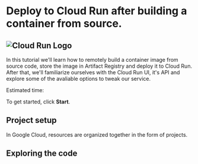 <walkthrough-metadata>
  <meta name="title" content="Deploy to Cloud Run after building a container from source." />
  <meta name="description" content="Learn how to build, containerize, store and deploy a container image to Google Cloud Run." />
  <meta name="component_id" content="1053799" />
  <meta name="keywords" content="deploy, containers, console, run" />
  <meta name="short_id" content="true" />
</walkthrough-metadata>

# Deploy to Cloud Run after building a container from source.

## ![Cloud Run Logo][intro image]

In this tutorial we'll learn how to remotely build a container image from source code, store the image in Artifact Registry and deploy it to Cloud Run. After that, we'll familiarize ourselves with the Cloud Run UI, it's API and explore some of the avaliable options to tweak our service.

Estimated time:
<walkthrough-tutorial-duration duration="15"></walkthrough-tutorial-duration>

To get started, click **Start**.

[intro image]: https://walkthroughs.googleusercontent.com/content/images/run.png

## Project setup

In Google Cloud, resources are organized together in the form of
projects.

<walkthrough-project-setup billing="true"></walkthrough-project-setup>

<walkthrough-enable-apis apis="storage.googleapis.com,
run.googleapis.com,
artifactregistry.googleapis.com">
</walkthrough-enable-apis>

## Exploring the code



<walkthrough-menu-navigation sectionId="SERVERLESS_SECTION"></walkthrough-menu-navigation>





<walkthrough-inline-feedback></walkthrough-inline-feedback> 
